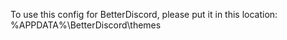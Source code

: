 To use this config for BetterDiscord, please put it in this location: %APPDATA%\BetterDiscord\themes